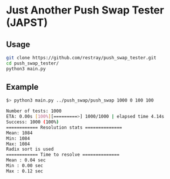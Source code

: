 Just Another Push Swap Tester (JAPST)
===

## Usage

```bash
git clone https://github.com/restray/push_swap_tester.git
cd push_swap_tester/
python3 main.py
```

## Example

```bash
$> python3 main.py ../push_swap/push_swap 1000 0 100 100

Number of tests: 1000
ETA: 0.00s [100%][=========>] 1000/1000 | elapsed time 4.14s
Success: 1000 (100%)
============ Resolution stats ==============
Mean: 1084
Min: 1084
Max: 1084
Radix sort is used
============ Time to resolve ==============
Mean : 0.04 sec
Min : 0.00 sec
Max : 0.12 sec
```
